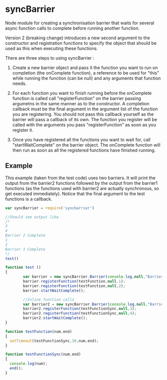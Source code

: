 # syncBarrier
Node module for creating a synchronisation barrier that waits for several async function calls to complete before running another function.

Version 2 (breaking change) introduces a new second argument to the constructor and registration functions to specify the object that should be used as this when executing these functions.  

There are three steps to using syncBarrier :

1. Create a new barrier object and pass it the function you want to run on completion (the onComplete function), a reference to be used for "this" while running the function (can be null)  and any arguments that function needs.

2. For each function you want to finish running before the onComplete function is called  call "registerFunction" on the barrier passing argumetns in the same manner as to the constructor.  A completion callback must be the final argument in the argument list of the function you are registering. You should not pass this callback yourself as the barrier will pass a callback of its own. The function you register will be called with the arguments you pass "registerFunction" as soon as you register it.

3. Once you have registered all the functions you want to wait for, call "startWaitComplete" on the barrier object. The onComplete function will then run as soon as all the registered functions have finished running.

## Example
This example (taken from the test code) uses two barriers.  It will print the output from the barrier2 functions followed by the output
from the barrier1  functions (as the functions used with barrier2 are actually synchronous, so get executed immediately).
Notice that  the final argument to the test functions is a callback.  
```JavaScript
var syncBarrier = require('syncbarrier')

//Should see output like
/*
3
4
Barrier 2 Complete
1
2
Barrier 1 Complete
*/
test()

function test ()
{
        var barrier = new syncBarrier.Barrier(console.log,null,"Barrier 1 Complete");
        barrier.registerFunction(testFunction,null,1);
        barrier.registerFunction(testFunction,null,2);
        barrier.startWaitComplete();

        //Inline function calls
        var barrier2 = new syncBarrier.Barrier(console.log,null,"Barrier 2 Complete");
        barrier2.registerFunction(testFunctionSync,null,3);
        barrier2.registerFunction(testFunctionSync,null,4);
        barrier2.startWaitComplete();
}

function testFunction(num,end)
{
  setTimeout(testFunctionSync,10,num,end);
}

function testFunctionSync(num,end)
{
  console.log(num);
  end();
}

```
